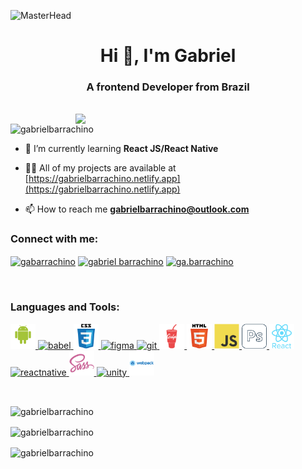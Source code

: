 ![MasterHead](https://a.imagem.app/bpVJpT.png)
<h1 align="center">Hi 👋, I'm Gabriel</h1>
<h3 align="center">A frontend Developer from Brazil</h3><br>
<img align="right" width="400" src="https://cdn.discordapp.com/attachments/839953822331437097/1204488043843686471/Design_sem_nome_9.png?ex=65d4e9e7&is=65c274e7&hm=77133a6b6635bcedf61e7ec48d23dfe02bfec31a46182d3c4ae2ef1d4d889a4d&">

<p align="left"> <img src="https://komarev.com/ghpvc/?username=gabrielbarrachino&label=Profile%20views&color=0e75b6&style=flat" alt="gabrielbarrachino" /> </p>

- 🌱 I’m currently learning **React JS/React Native**

- 👨‍💻 All of my projects are available at [https://gabrielbarrachino.netlify.app](https://gabrielbarrachino.netlify.app)

- 📫 How to reach me **gabrielbarrachino@outlook.com**

<h3 align="left">Connect with me:</h3>
<p align="left">
<a href="https://twitter.com/gabarrachino" target="blank"><img align="center" src="https://raw.githubusercontent.com/rahuldkjain/github-profile-readme-generator/master/src/images/icons/Social/twitter.svg" alt="gabarrachino" height="30" width="40" /></a>
<a href="https://www.linkedin.com/in/ga-barrachino/" target="blank"><img align="center" src="https://raw.githubusercontent.com/rahuldkjain/github-profile-readme-generator/master/src/images/icons/Social/linked-in-alt.svg" alt="gabriel barrachino" height="30" width="40" /></a>
<a href="https://www.instagram.com/ga.barrachino/" target="blank"><img align="center" src="https://raw.githubusercontent.com/rahuldkjain/github-profile-readme-generator/master/src/images/icons/Social/instagram.svg" alt="ga.barrachino" height="30" width="40" /></a>
</p><br>

<h3 align="left">Languages and Tools:</h3>
<p align="left"> <a href="https://developer.android.com" target="_blank" rel="noreferrer"> <img src="https://raw.githubusercontent.com/devicons/devicon/master/icons/android/android-original-wordmark.svg" alt="android" width="40" height="40"/> </a> <a href="https://babeljs.io/" target="_blank" rel="noreferrer"> <img src="https://www.vectorlogo.zone/logos/babeljs/babeljs-icon.svg" alt="babel" width="40" height="40"/> </a> <a href="https://www.w3schools.com/css/" target="_blank" rel="noreferrer"> <img src="https://raw.githubusercontent.com/devicons/devicon/master/icons/css3/css3-original-wordmark.svg" alt="css3" width="40" height="40"/> </a> <a href="https://www.figma.com/" target="_blank" rel="noreferrer"> <img src="https://www.vectorlogo.zone/logos/figma/figma-icon.svg" alt="figma" width="40" height="40"/> </a> <a href="https://git-scm.com/" target="_blank" rel="noreferrer"> <img src="https://www.vectorlogo.zone/logos/git-scm/git-scm-icon.svg" alt="git" width="40" height="40"/> </a> <a href="https://gulpjs.com" target="_blank" rel="noreferrer"> <img src="https://raw.githubusercontent.com/devicons/devicon/master/icons/gulp/gulp-plain.svg" alt="gulp" width="40" height="40"/> </a> <a href="https://www.w3.org/html/" target="_blank" rel="noreferrer"> <img src="https://raw.githubusercontent.com/devicons/devicon/master/icons/html5/html5-original-wordmark.svg" alt="html5" width="40" height="40"/> </a> <a href="https://developer.mozilla.org/en-US/docs/Web/JavaScript" target="_blank" rel="noreferrer"> <img src="https://raw.githubusercontent.com/devicons/devicon/master/icons/javascript/javascript-original.svg" alt="javascript" width="40" height="40"/> </a> <a href="https://www.photoshop.com/en" target="_blank" rel="noreferrer"> <img src="https://raw.githubusercontent.com/devicons/devicon/master/icons/photoshop/photoshop-line.svg" alt="photoshop" width="40" height="40"/> </a> <a href="https://reactjs.org/" target="_blank" rel="noreferrer"> <img src="https://raw.githubusercontent.com/devicons/devicon/master/icons/react/react-original-wordmark.svg" alt="react" width="40" height="40"/> </a> <a href="https://reactnative.dev/" target="_blank" rel="noreferrer"> <img src="https://reactnative.dev/img/header_logo.svg" alt="reactnative" width="40" height="40"/> </a> <a href="https://sass-lang.com" target="_blank" rel="noreferrer"> <img src="https://raw.githubusercontent.com/devicons/devicon/master/icons/sass/sass-original.svg" alt="sass" width="40" height="40"/> </a> <a href="https://unity.com/" target="_blank" rel="noreferrer"> <img src="https://www.vectorlogo.zone/logos/unity3d/unity3d-icon.svg" alt="unity" width="40" height="40"/> </a> <a href="https://webpack.js.org" target="_blank" rel="noreferrer"> <img src="https://raw.githubusercontent.com/devicons/devicon/d00d0969292a6569d45b06d3f350f463a0107b0d/icons/webpack/webpack-original-wordmark.svg" alt="webpack" width="40" height="40"/> </a> </p><br>



<p><img align="center" src="https://github-readme-stats.vercel.app/api?username=gabrielbarrachino&show_icons=true&locale=en" alt="gabrielbarrachino" /></p>

<p><img align="center" src="https://github-readme-stats.vercel.app/api/top-langs?username=gabrielbarrachino&show_icons=true&locale=en&layout=compact" alt="gabrielbarrachino" /></p>

<p><img align="center" src="https://github-readme-streak-stats.herokuapp.com/?user=gabrielbarrachino&" alt="gabrielbarrachino" /></p>
  

